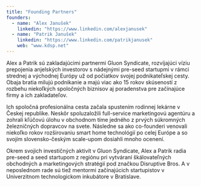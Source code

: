 ```yaml
---
title: "Founding Partners"
founders:
  - name: "Alex Janušek"
    linkedin: "https://www.linkedin.com/alexjanusek"
  - name: "Patrik Janušek"
    linkedin: "https://www.linkedin.com/patrikjanusek"
    web: "www.kdsp.net"
---
```

Alex a Patrik sú zakladajúcimi partnermi Gluon Syndicate, rozvíjajúci víziu prepojenia anjelských investorov s nádejnými pre-seed startupmi v rámci strednej a východnej Európy už od počiatkov svojej podnikateľskej cesty. Obaja bratia milujú podnikanie a majú viac ako 15 rokov skúseností z rozbehu niekoľkých spoločných biznisov aj poradenstva pre začínajúce firmy a ich zakladateľov.

Ich spoločná profesionálna cesta začala spustením rodinnej lekárne v Českej republike. Neskôr spoluzaložili full-service marketingovú agentúru a zohrali kľúčovú úlohu v obchodnom tíme jedného z prvých súkromných železničných dopravcov na svete. Následne sa ako co-founderi venovali niekoľko rokov rozširovaniu smart home technológií po celej Európe a so svojím slovensko-českým scale-upom dosiahli mnoho ocenení.

Okrem svojich investičných aktivít v Gluon Syndicate, Alex a Patrik radia pre-seed a seed startupom z regiónu pri vytváraní škálovateľných obchodných a marketingových stratégií pod značkou Disruptive Bros. A v neposlednom rade sú tiež mentormi začínajúcich startupistov v Univerzitnom technologickom inkubátore v Bratislave.

